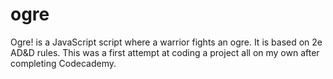 # ogre
Ogre! is a JavaScript script where a warrior fights an ogre. It is based on 2e AD&amp;D rules. This was a first attempt at coding a project all on my own after completing Codecademy.
